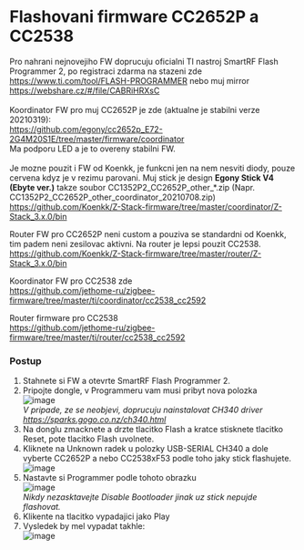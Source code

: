 # Flashovani firmware CC2652P a CC2538
Pro nahrani nejnovejiho FW doprucuju oficialni TI nastroj SmartRF Flash Programmer 2, po registraci zdarma na stazeni zde https://www.ti.com/tool/FLASH-PROGRAMMER  nebo muj mirror https://webshare.cz/#/file/CABRiHRXsC<br><br>
Koordinator FW pro muj CC2652P je zde (aktualne je stabilni verze 20210319):<br>
https://github.com/egony/cc2652p_E72-2G4M20S1E/tree/master/firmware/coordinator <br>
Ma podporu LED a je to overeny stabilni FW.<br><br>
Je mozne pouzit i FW od Koenkk, je funkcni jen na nem nesviti diody, pouze cervena kdyz je v rezimu parovani. Muj stick je design **Egony Stick V4 (Ebyte ver.)** takze soubor CC1352P2_CC2652P_other_*.zip (Napr. CC1352P2_CC2652P_other_coordinator_20210708.zip)<br>
https://github.com/Koenkk/Z-Stack-firmware/tree/master/coordinator/Z-Stack_3.x.0/bin

Router FW pro CC2652P neni custom a pouziva se standardni od Koenkk, tim padem neni zesilovac aktivni. Na router je lepsi pouzit CC2538.<br>
https://github.com/Koenkk/Z-Stack-firmware/tree/master/router/Z-Stack_3.x.0/bin<br>

Koordinator FW pro CC2538 zde<br>
https://github.com/jethome-ru/zigbee-firmware/tree/master/ti/coordinator/cc2538_cc2592 <br>

Router firmware pro CC2538<br>
https://github.com/jethome-ru/zigbee-firmware/tree/master/ti/router/cc2538_cc2592 <br>



### Postup
1. Stahnete si FW a otevrte SmartRF Flash Programmer 2.
2. Pripojte dongle, v Programmeru vam musi pribyt nova polozka<br>
![image](https://user-images.githubusercontent.com/46757804/116809294-88b74900-ab3d-11eb-9db1-26fa0fc103ad.png)<br>
*V pripade, ze se neobjevi, doprucuju nainstalovat CH340 driver https://sparks.gogo.co.nz/ch340.html*
3. Na donglu zmacknete a drzte tlacitko Flash a kratce stisknete tlacitko Reset, pote tlacitko Flash uvolnete.
4. Kliknete na Unknown radek u polozky USB-SERIAL CH340 a dole vyberte CC2652P a nebo CC2538xF53 podle toho jaky stick flashujete.<br>
![image](https://user-images.githubusercontent.com/46757804/116809382-08ddae80-ab3e-11eb-852a-e2017a036182.png)
5. Nastavte si Programmer podle tohoto obrazku<br>![image](https://user-images.githubusercontent.com/46757804/116809418-3a567a00-ab3e-11eb-962c-49d037e7d5fb.png)<br>
*Nikdy nezasktavejte Disable Bootloader jinak uz stick nepujde flashovat.*<br>
6. Klikente na tlacitko vypadajici jako Play<br>
7. Vysledek by mel vypadat takhle:<br>
![image](https://user-images.githubusercontent.com/46757804/116809514-afc24a80-ab3e-11eb-8eab-5678cfe881da.png)





